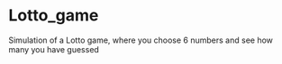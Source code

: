 # Lotto_game
Simulation of a Lotto game, where you choose 6 numbers and see how many you have guessed
